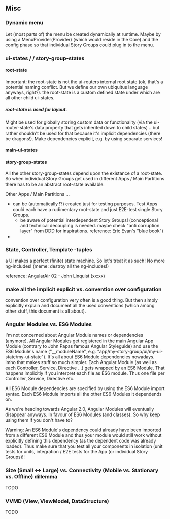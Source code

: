 ## Misc


### Dynamic menu
Let (most parts of) the menu be created dynamically at runtime.
Maybe by using a MenuProvider(Provider) (which would reside in the Core) and
the config phase so that individual Story Groups could plug in to the menu.


### ui-states     /  / story-group-states

#### root-state
Important: the root-state is not the ui-routers internal root state (ok, that's
a potential naming conflict. But we define our own ubiquitus language
anyways, right?). the root-state is a custom defined state under which are all
other child ui-states.

##### root-state is used for layout.
Might be used for globally storing custom data or functionality (via the
ui-router-state's data property that gets inherited down to child states) ..
but rather shouldn't be used for that because it's implicit dependencies (there
be dragons!). Make dependencies explicit, e.g. by using separate services!

#### main-ui-states

#### story-group-states
All the other story-group-states depend upon the existance of a root-state.
So when individual Story Groups get used in different Apps / Main Partitions
there has to be an abstract root-state available.

Other Apps / Main Partitions ...
- can be (automatically !?) created just for testing purposes. Test Apps
could each have a rudimentary root-state and just E2E-test single Story Groups.
  - be aware of potential interdependent Story Groups! (conceptional and
  technical decoupling is needed. maybe check "anti corruption layer" from
  DDD for inspirations. reference: Eric Evan's "blue book")
-


### State, Controller, Template -tuples
a UI makes a perfect (finite) state machine. So let's treat it as such!
No more ng-includes! (meme: destroy all the ng-includes!)

reference: AngularAir 02 - John Linquist (xx:xx)


### make all the implicit explicit vs. convention over configuration
convention over configuration very often is a good thing. But then simply
explicitly explain and document all the used conventions (which among other
stuff, this document is all about).


### Angular Modules vs. ES6 Modules
I'm not concerned about Angular Module names or dependencies (anymore). All
Angular Modules get registered in the main Angular App Module (contrary to
John Papas famous Angular Styleguide) and use the ES6 Module's name
("__moduleName", e.g. "app/my-story-group/ui/my-ui-state/my-ui-state").
It's all about ES6 Module dependencies nowadays. imho that makes stuff so much
simpler.
Each Angular Module (as well as each Controller, Service, Directive ...) gets
wrapped by an ES6 Module. That happens implicitly if you interpret each file
as ES6 module. Thus one file per Controller, Service, Directive etc.

All ES6 Module dependencies are specified by using the ES6 Module import syntax.
Each ES6 Module imports all the other ES6 Modules it dependends on.

As we're heading towards Angular 2.0, Angular Modules will eventually disappear
anyways. In favour of ES6 Modules (and classes). So why keep using them if
you don't have to?

Warning: An ES6 Module's dependency could already have been imported from a
different ES6 Module and thus your module would still work without explicitly
defining this dependency (as the dependent code was already loaded). Thus
make sure that you test all your components in isolation (unit tests for
units, integration / E2E tests for the App (or individual Story Groups)!!

### Size (Small <-> Large) vs. Connectivity (Mobile vs. Stationary vs. Offline) dillemma
TODO

### VVMD (View, ViewModel, DataStructure)
TODO
